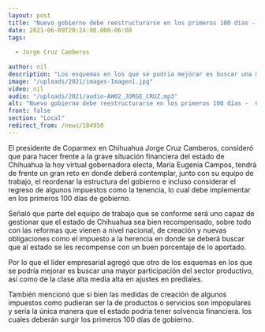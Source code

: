 ```yaml
---
layout: post
title: "Nuevo gobierno debe reestructurarse en los primeros 100 días -  Coparmex "
date: 2021-06-09T20:24:00.000-06:00
tags:
  
  - Jorge Cruz Camberos
  
author: nil
description: "Los esquemas en los que se podría mejorar es buscar una mayor participación del sector productivo"
image: "/uploads/2021/images-Imagen1.jpg"
video: nil
audio: "/uploads/2021/audio-AW02_JORGE_CRUZ.mp3"
alt: "Nuevo gobierno debe reestructurarse en los primeros 100 días -  Coparmex "
front: false
section: "Local"
redirect_from: /news/184950
---
```


El presidente de Coparmex en Chihuahua Jorge Cruz Camberos, consideró que para hacer frente a la grave situación financiera del estado de Chihuahua la hoy virtual gobernadora electa, María Eugenia Campos, tendrá de frente un gran reto en donde deberá contemplar, junto con su equipo de trabajo, el reordenar la estructura del gobierno e incluso considerar el regreso de algunos impuestos como la tenencia, lo cual debe implementar en los primeros 100 días de gobierno.

Señaló que parte del equipo de trabajo que se conforme será uno capaz de gestionar que el estado de Chihuahua sea bien recompensado, sobre todo con las reformas que vienen a nivel nacional, de creación y nuevas obligaciones como el impuesto a la herencia en donde se deberá buscar que al estado se les recompense con un buen porcentaje de lo aportado.

Por lo que el líder empresarial agregó que otro de los esquemas en los que se podría mejorar es buscar una mayor participación del sector productivo, así como de la clase alta media alta en ajustes en prediales.

También mencionó que si bien las medidas de creación de algunos impuestos como pudieran ser la de productos o servicios son impopulares y sería la única manera que el estado podría tener solvencia financiera. los cuales deberán surgir los primeros 100 días de gobierno.
